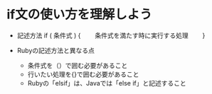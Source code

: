 # if文の使い方を理解しよう
- 記述方法
if ( 条件式 ) {　　
  条件式を満たす時に実行する処理　　
}　　

- Rubyの記述方法と異なる点
  - 条件式を（）で囲む必要があること
  - 行いたい処理を{}で囲む必要があること
  - Rubyの「elsif」は、Javaでは「else if」と記述すること
